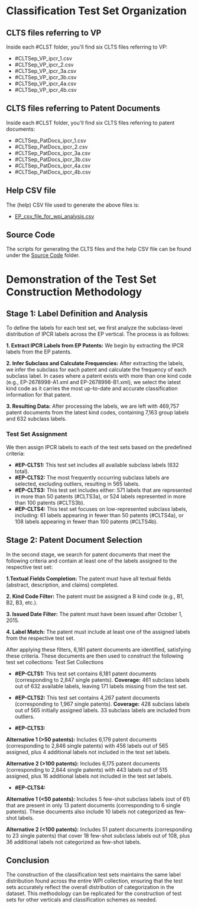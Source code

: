 # Classification Test Set Organization 
## CLTS files referring to VP 
Inside each #CLST folder, you'll find six CLTS files referring to VP:

- #CLTSep\_VP_ipcr_1.csv
- #CLTSep\_VP_ipcr_2.csv
- #CLTSep\_VP_ipcr_3a.csv
- #CLTSep\_VP_ipcr_3b.csv
- #CLTSep\_VP_ipcr_4a.csv
- #CLTSep\_VP_ipcr_4b.csv

## CLTS files referring to Patent Documents 
Inside each #CLST folder, you'll find six CLTS files referring to patent documents:

- #CLTSep\_PatDocs_ipcr_1.csv
- #CLTSep\_PatDocs_ipcr_2.csv
- #CLTSep\_PatDocs_ipcr_3a.csv
- #CLTSep\_PatDocs_ipcr_3b.csv
- #CLTSep\_PatDocs_ipcr_4a.csv
- #CLTSep\_PatDocs_ipcr_4b.csv

## Help CSV file
The (help) CSV file used to generate the above files is:
- [EP_csv_file_for_wpi_analysis.csv](https://drive.google.com/file/d/1Chacl6rF8Yk0_dScPnt4JT3IkEeDXqCv/view?usp=sharing)

## Source Code
The scripts for generating the CLTS files and the help CSV file can be found under the [Source Code](https://github.com/cs1msa/WPIplus/tree/main/Ground%20Truths/Classification/Source%20Code) folder.

# Demonstration of the Test Set Construction Methodology
## Stage 1: Label Definition and Analysis

To define the labels for each test set, we first analyze the subclass-level distribution of IPCR labels across the EP vertical. The process is as follows:

**1. Extract IPCR Labels from EP Patents:**
We begin by extracting the IPCR labels from the EP patents.

**2. Infer Subclass and Calculate Frequencies:**
After extracting the labels, we infer the subclass for each patent and calculate the frequency of each subclass label. In cases where a patent exists with more than one kind code (e.g., EP-2678998-A1.xml and EP-2678998-B1.xml), we select the latest kind code as it carries the most up-to-date and accurate classification information for that patent.

**3. Resulting Data:**
After processing the labels, we are left with 469,757 patent documents from the latest kind codes, containing 7,163 group labels and 632 subclass labels.

### Test Set Assignment

We then assign IPCR labels to each of the test sets based on the predefined criteria:
- **#EP-CLTS1:** This test set includes all available subclass labels (632 total).
- **#EP-CLTS2:** The most frequently occurring subclass labels are selected, excluding outliers, resulting in 565 labels.
- **#EP-CLTS3:** This test set includes either:
571 labels that are represented in more than 50 patents (#CLTS3a), or
524 labels represented in more than 100 patents (#CLTS3b).
- **#EP-CLTS4:** This test set focuses on low-represented subclass labels, including:
61 labels appearing in fewer than 50 patents (#CLTS4a), or
108 labels appearing in fewer than 100 patents (#CLTS4b).

## Stage 2: Patent Document Selection

In the second stage, we search for patent documents that meet the following criteria and contain at least one of the labels assigned to the respective test set:

**1.Textual Fields Completion:** The patent must have all textual fields (abstract, description, and claims) completed.

**2. Kind Code Filter:** The patent must be assigned a B kind code (e.g., B1, B2, B3, etc.).

**3. Issued Date Filter:** The patent must have been issued after October 1, 2015.

**4. Label Match:** The patent must include at least one of the assigned labels from the respective test set.

After applying these filters, 6,181 patent documents are identified, satisfying these criteria. These documents are then used to construct the following test set collections:
Test Set Collections

- **#EP-CLTS1:** This test set contains 6,181 patent documents (corresponding to 2,847 single patents). 
**Coverage:** 461 subclass labels out of 632 available labels, leaving 171 labels missing from the test set.

- **#EP-CLTS2:** This test set contains 4,267 patent documents (corresponding to 1,967 single patents). 
**Coverage:** 428 subclass labels out of 565 initially assigned labels. 33 subclass labels are included from outliers.

- **#EP-CLTS3:**
        
**Alternative 1 (>50 patents):** Includes 6,179 patent documents (corresponding to 2,846 single patents) with 456 labels out of 565 assigned, plus 4 additional labels not included in the test set labels.
        
**Alternative 2 (>100 patents):** Includes 6,175 patent documents (corresponding to 2,844 single patents) with 443 labels out of 515 assigned, plus 16 additional labels not included in the test set labels.

- **#EP-CLTS4:**
        
**Alternative 1 (<50 patents):** Includes 5 few-shot subclass labels (out of 61) that are present in only 13 patent documents (corresponding to 6 single patents). These documents also include 10 labels not categorized as few-shot labels.
        
**Alternative 2 (<100 patents):** Includes 51 patent documents (corresponding to 23 single patents) that cover 18 few-shot subclass labels out of 108, plus 36 additional labels not categorized as few-shot labels.

## Conclusion

The construction of the classification test sets maintains the same label distribution found across the entire WPI collection, ensuring that the test sets accurately reflect the overall distribution of categorization in the dataset. This methodology can be replicated for the construction of test sets for other verticals and classification schemes as needed.
